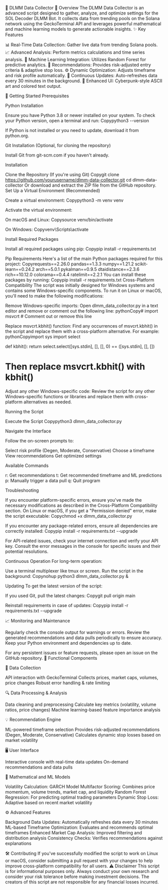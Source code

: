 🧠 DLMM Data Collector
🚀 Overview
The DLMM Data Collector is an advanced script designed to gather, analyze, and optimize settings for the SOL Decoder DLMM Bot. It collects data from trending pools on the Solana network using the GeckoTerminal API and leverages powerful mathematical and machine learning models to generate actionable insights.
✨ Key Features

📊 Real-Time Data Collection: Gather live data from trending Solana pools.
📈 Advanced Analysis: Perform metrics calculations and time series analysis.
🤖 Machine Learning Integration: Utilizes Random Forest for predictive analytics.
🎯 Recommendations: Provides risk-adjusted entry criteria & adaptive stop loss.
⚙️ Dynamic Optimization: Adjusts timeframe and risk profile automatically.
🔄 Continuous Updates: Auto-refreshes data every 30 minutes in the background.
🎨 Enhanced UI: Cyberpunk-style ASCII art and colored text output.

🚀 Getting Started
Prerequisites

Python Installation

Ensure you have Python 3.8 or newer installed on your system.
To check your Python version, open a terminal and run:
Copypython3 --version

If Python is not installed or you need to update, download it from python.org.


Git Installation (Optional, for cloning the repository)

Install Git from git-scm.com if you haven't already.



Installation

Clone the Repository (If you're using Git)
Copygit clone https://github.com/yourusername/dlmm-data-collector.git
cd dlmm-data-collector
Or download and extract the ZIP file from the GitHub repository.
Set Up a Virtual Environment (Recommended)

Create a virtual environment:
Copypython3 -m venv venv

Activate the virtual environment:

On macOS and Linux:
Copysource venv/bin/activate

On Windows:
Copyvenv\Scripts\activate





Install Required Packages

Install all required packages using pip:
Copypip install -r requirements.txt




Pip Requirements
Here's a list of the main Python packages required for this project:
Copyrequests==2.26.0
pandas==1.3.3
numpy==1.21.2
scikit-learn==0.24.2
arch==5.0.1
pykalman==0.9.5
dtaidistance==2.3.6
rich==10.12.0
colorama==0.4.4
ratelimit==2.2.1
You can install these packages by running:
Copypip install -r requirements.txt
Cross-Platform Compatibility
The script was initially designed for Windows systems and contains some Windows-specific components. To run it on Linux or macOS, you'll need to make the following modifications:

Remove Windows-specific imports:
Open dlmm_data_collector.py in a text editor and remove or comment out the following line:
pythonCopy# import msvcrt  # Comment out or remove this line

Replace msvcrt.kbhit() function:
Find any occurrences of msvcrt.kbhit() in the script and replace them with a cross-platform alternative. For example:
pythonCopyimport sys
import select

def kbhit():
    return select.select([sys.stdin], [], [], 0) == ([sys.stdin], [], [])

# Then replace msvcrt.kbhit() with kbhit()

Adjust any other Windows-specific code:
Review the script for any other Windows-specific functions or libraries and replace them with cross-platform alternatives as needed.

Running the Script

Execute the Script
Copypython3 dlmm_data_collector.py

Navigate the Interface

Follow the on-screen prompts to:

Select risk profile (Degen, Moderate, Conservative)
Choose a timeframe
View recommendations
Get optimized settings




Available Commands

r: Get recommendations
t: Get recommended timeframe and ML predictions
p: Manually trigger a data pull
q: Quit program



Troubleshooting

If you encounter platform-specific errors, ensure you've made the necessary modifications as described in the Cross-Platform Compatibility section.
On Linux or macOS, if you get a "Permission denied" error, make the script executable:
Copychmod +x dlmm_data_collector.py

If you encounter any package-related errors, ensure all dependencies are correctly installed:
Copypip install -r requirements.txt --upgrade

For API-related issues, check your internet connection and verify your API key.
Consult the error messages in the console for specific issues and their potential resolutions.

Continuous Operation
For long-term operation:

Use a terminal multiplexer like tmux or screen.
Run the script in the background:
Copynohup python3 dlmm_data_collector.py &


Updating
To get the latest version of the script:

If you used Git, pull the latest changes:
Copygit pull origin main

Reinstall requirements in case of updates:
Copypip install -r requirements.txt --upgrade


📈 Monitoring and Maintenance

Regularly check the console output for warnings or errors.
Review the generated recommendations and data pulls periodically to ensure accuracy.
Keep your Python environment and dependencies up to date.

For any persistent issues or feature requests, please open an issue on the GitHub repository.
🧩 Functional Components

📡 Data Collection

API interaction with GeckoTerminal
Collects prices, market caps, volumes, price changes
Robust error handling & rate limiting


🔍 Data Processing & Analysis

Data cleaning and preprocessing
Calculate key metrics (volatility, volume ratios, price changes)
Machine learning-based feature importance analysis


💡 Recommendation Engine

ML-powered timeframe selection
Provides risk-adjusted recommendations (Degen, Moderate, Conservative)
Calculates dynamic stop losses based on market volatility


🖥️ User Interface

Interactive console with real-time data updates
On-demand recommendations and data pulls



📐 Mathematical and ML Models

Volatility Calculation: GARCH Model
Multifactor Scoring: Combines price momentum, volume trends, market cap, and liquidity
Random Forest Regression: For predicting optimal trading parameters
Dynamic Stop Loss: Adaptive based on recent market volatility

⚙️ Advanced Features

Background Data Updates: Automatically refreshes data every 30 minutes
ML-based Timeframe Optimization: Evaluates and recommends optimal timeframes
Enhanced Market Cap Analysis: Improved filtering and distribution analysis
Consistency Checks: Verifies recommendations against explanations

🛠 Contributing
If you've successfully modified the script to work on Linux or macOS, consider submitting a pull request with your changes to help improve cross-platform compatibility for all users.
⚠️ Disclaimer
This script is for informational purposes only. Always conduct your own research and consider your risk tolerance before making investment decisions. The creators of this script are not responsible for any financial losses incurred.
